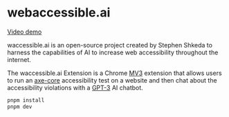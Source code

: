 # webaccessible.ai

[Video demo](https://youtu.be/FqWkPSTvH9s)

waccessible.ai is an open-source project created by Stephen Shkeda to harness the capabilities of AI to increase web accessibility throughout the internet.

The waccessible.ai Extension is a Chrome [MV3](https://developer.chrome.com/docs/extensions/develop/migrate)
extension that allows users to run an [axe-core](https://github.com/dequelabs/axe-core) accessibility test on a website and then chat about the accessibility violations with a [GPT-3](https://openai.com/blog/gpt-3-apps) AI chatbot.

```bash
pnpm install
pnpm dev
```
